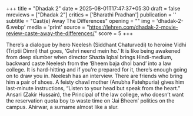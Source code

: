 +++
title = "Dhadak 2"
date = 2025-08-01T17:47:37+05:30
draft = false
mreviews = ["Dhadak 2"]
critics = ['Bharathi Pradhan']
publication = ''
subtitle = "Cast(e) Away The Differences"
opening = ""
img = 'dhadak-2-6.webp'
media = 'print'
source = "https://lehren.com/dhadak-2-movie-review-caste-away-the-differences/"
score = 5
+++

There’s a dialogue by hero Neelesh (Siddhant Chaturvedi) to heroine Vidhi (Triptii Dimri) that goes, ‘Gehri neend mein ho.’ It is like being awakened from deep slumber when director Shazia Iqbal brings Hindi-medium, backward caste Neelesh from the ‘Bheem baja dhol band’ into a law college. It is hard-hitting and if you’re prepared for it, there’s enough going on to draw you in. Neelesh has an interview. There are friends who bring him a pair of shoes. A feisty chawl mother (Anubha Fatehpuria) gives him last-minute instructions, “Listen to your head but speak from the heart.” Ansari (Zakir Hussain), the Principal of the law college, who doesn’t want the reservation quota boy to waste time on ‘Jai Bheem’ politics on the campus. Ahirwar, a surname almost like a slur.
